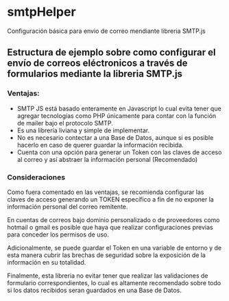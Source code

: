 # smtpHelper

Configuración básica para envio de correo mendiante libreria SMTP.js

## Estructura de ejemplo sobre como configurar el envío de correos eléctronicos a través de formularios mediante la libreria SMTP.js

### Ventajas:

- SMTP JS está basado enteramente en Javascript lo cual evita tener que agregar tecnologías como PHP únicamente para contar con la función de mailer bajo el protocolo SMTP.
- Es una librería liviana y simple de implementar.
- No es necesario contectar a una Base de Datos, aunque si es posible hacerlo en caso de querer guardar la información recibida.
- Cuenta con una opción para generar un Token con las claves de acceso al correo y así abstraer la información personal (Recomendado)

### Consideraciones

Como fuera comentado en las ventajas, se recomienda configurar las claves de acceso generando un TOKEN específico a fin de no exponer la información personal del correo remitente.

En cuentas de correos bajo dominio personalizado o de proveedores como hotmail o gmail es posible que haya que realizar configuraciones previas para conceder los permisos de uso. 

Adicionalmente, se puede guardar el Token en una variable de entorno y de esta manera cubrir las brechas de seguridad sobre la exposición de la información en su totalidad.

Finalmente, esta libreria no evitar tener que realizar las validaciones de formulario correspondientes, lo cual es altamente recomendado sobre todo si los datos recibidos seran guardados en una Base de Datos.

